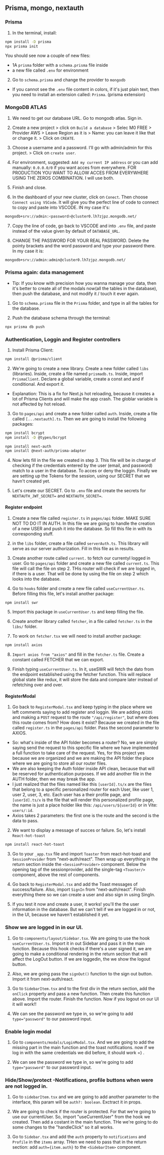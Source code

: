 ## Prisma, mongo, nextauth

### Prisma

1. In the terminal, install:

```sh
npm install -D prisma
npx prisma init
```

You should see now a couple of new files:

-   1A `prisma` folder with a `schema.prisma` file inside
-   a new file called `.env` for environment

2. Go to `schema.prisma` and change the provider to `mongodb`

-   If you cannot see the `.env` file content in colors, if it's just plain text, then you need to install an extension called: `Prisma`. (prisma extension)

### MongoDB ATLAS

1. We need to get our database URL. Go to mongodb atlas. Sign in.

2. Create a new project > click on `Build a database` > Selec M0 FREE > Provider AWS > Leave Region as it is > Name: you can leave it like that or change it. > Click on `CREATE`.

3. Choose a username and a password. I'll go with admin/admin for this project. > Click on `create user`.

4. For environment, suggested: `Add my current IP address` or you can add manually: `0.0.0.0/0` if you want acces from everywhere. FOR PRODUCTION YOU WANT TO ALLOW ACCES FROM EVERYWHERE USING THE ZEROS COMBINATION. I will use both.

5. Finish and close.

6. In the dashboard of your new cluster, click on `Conect`. Then choose `Connect using VSCode`. It will give you the perfect line of code to connect to copy and paste into VSCODE. IN my case it's:

```sh
mongodb+srv://admin:<password>@cluster0.lh7zjpz.mongodb.net/
```

7. Copy the line of code, go back to VSCODE and into `.env` file, and paste instead of the value given by default of `DATABASE_URL`.

8. CHANGE THE PASSWORD FOR YOUR REAL PASSWORD. Delete the pointy brackets and the word password and type your password there. In my case it is:

```sh
mongodb+srv://admin:admin@cluster0.lh7zjpz.mongodb.net/
```

### Prisma again: data management

-   Tip: If you know with precision how you wanna manage your data, then it's better to create all of the modals now(all the tables in the database), then push the database, and not modify it / touch it ever again.

1. Go to `schema.prisma` file in the `Prisma` folder, and type in all the tables for the database.

2. Push the database schema through the terminal:

```sh
npx prisma db push
```

### Authentication, Loggin and Register controllers

1. Install Prisma Client:

```sh
npm install @prisma/client
```

2. We're going to create a new library. Create a new folder called `libs` (libraries). Inside, create a file named `prismadb.ts`. Inside, import `PrismaClient`. Declare a global variable, create a const and and if conditional. And export it.

-   Explanation: This is a fix for Next.js hot reloading, because it creates a lot of Prisma Clients and will make the app crash. The globlar variable is not affected by hot reload.

3. Go to `pages/api` and create a new folder called `auth`. Inside, create a file called `[...nextauth].ts`. Then we are going to install the following packages:

```sh
npm install bcrypt
npm install -D @types/bcrypt

npm install next-auth
npm install @next-auth/prisma-adapter
```

4. Now lets fill in the file we created in step 3. This file will be in charge of checking if the credentials entered by the user (email, and password) match to a user in the database. To acces or deny the loggin. Finally we are setting up the Tokens for the session, using our SECRET that we havn't created yet.

5. Let's create our SECRET. Go to `.env` file and create the secrets for `NEXTAUTH_JWT_SECRET=` and `NEXTAUTH_SECRET=`.

#### Register endpoint

1. Create a new file called `register.ts` in `pages/api` folder. MAKE SURE NOT TO DO IT IN AUTH. In this file we are going to handle the creation of a new USER and push it into the database. So fill this file in with its corresponding stuff.

2. in the `libs` folder, create a file called `serverAuth.ts`. This library will serve as our server authorization. Fill in this file as in results.

3. Create another route called `current.` to fetch our currentyl logged in user. Go to `pages/api` folder and create a new file called `current.ts`. This file will call the file on step 2. THis router will check if we are logged in, if there is a user. That will be done by using the file on step 2 which looks into the database.

4. Go to `hooks` folder and create a new file called `useCurrentUser.ts`. Before filling this file, let's install another package:

```sh
npm install swr
```

5. Import this package in `useCurrentUser.ts` and keep filling the file.

6. Create another library called `fetcher`, in a file called `fetcher.ts` in the `libs/` folder.

7. To work on `fetcher.tsx` we will need to install another package:

```sh
npm install axios
```

8. `Import axios from "axios"` and fill in the `fetcher.ts` file. Create a constant called FETCHER that we can export.

9. Finish typing `useCurrentUser.ts`. In it, useSWR will fetch the dato from the endpoint established using the fetcher function. This will replace global state like redux, it will store the data and compare later instead of refetching over and over.

#### RegisterModal

1. Go back to `RegisterModal.tsx` and keep typing in the place where we left comments saying to add register and loggin. We are adding `AXIOS` and making a `POST` request to the route `"/api/register"`, but where does this route comes from? How does it exist? Because we created in the file called `register.ts` in the `pages/api` folder. Pass the second parameter to AXIOS.

-   So: what's inside of the API folder becomes a router? No, we are simply saying send the request to this specific file where we have implemented a full function to take care of the request. Yes, for this project yes because we are organized and we are making the API folder the place where we are going to store all our router files.
-   We are also keeping the Auth folder inside API clean, because that will be reserved for authentication purposes. If we add another file in the AUTH folder, then we may break the app.
-   I just realized that the files named like this `[userId].ts/x` are the files that belong to a specific personalized router for each User, like user 1, user 2, user, 3, etc. Each user has a their profile page, and `[userId].ts/x` is the file that will render this personalized profile page, the name is just a place holder like this: `/api/users/${userId}` or in Vite: `users/:id`.
-   Axios takes 2 parameters: the first one is the route and the second is the data to pass.

2. We want to display a message of succes or failure. So, let's install `React-hot-toast`

```sh
npm install react-hot-toast
```

3. Go to your `_app.tsx` file and import `Toaster` from react-hot-toast and `SessionProvider` from "next-auth/react". Then wrap up everything in the return section inside the `<SessionProvider>` component. Below the opening tag of the sessionprovider, add the single-tag `<Toaster/>` component, above the rest of components.

4. Go back to `RegisterModal.tsx` and add the Toast messages of success/failure. Also, import `SignIn` from "next-auth/react". Finish everything there so we can create a user and also sign in using SingIn.

5. If you test it now and create a user, it works! you'll the the user information in the database. But we can't tell if we are logged in or not, in the UI, because we haven't established it yet.

### Show we are logged in in our UI.

1. Go to `components/layout/Sidebar.tsx`. We are going to use the hook `useCurrentUser.ts`. Import it in out Sidebar and pass it in the main function. Because this hook checks if there's a user signed it, we are going to make a conditional rendering in the return section that will affect the LogOut button. If we are loggedin, the we show the logout button.

2. Also, we are going pass the `signOut()` function to the sign out button. Import it from next-auth/react.

3. Go to `SidebarItem.tsx` and to the first div in the return section, add the `onClick` property and pass a new function. Then create this function above. Import the router. Finish the function. Now if you logout on our UI it will work!!

4. We can see the password we type in, so we're going to add `type="password"` to our password input.

### Enable login modal

1. Go to `components/modals/LoginModal.tsx`. And we are going to add the missing part in the main function and the toast notifications. now if we log in with the same credentials we did before, it should work =) .

2. We can see the password we type in, so we're going to add `type="password"` to our password input.

### Hide/Show/protect -Notifications, profile buttons when were are not logged in.

1. Go to `sidebarItem.tsx` and we are going to add another parameter to the interface, this param will be `auth?: boolean`. Exctract it in props.

2. We are going to check if the router is protected. For that we're going to use our currentUser. So, import "useCurrentUser" from the hook we created. Then add a costant in the main function. THe we're going to do some changes to the "handleClick" so it all works.

3. Go to `Sidebar.tsx` and add the `auth` property to `notifications` and `Profile` in the `items` array. THen we need to pass that in the return section: add `auth={item.auth}` to the `<SidebarItem>` component.
